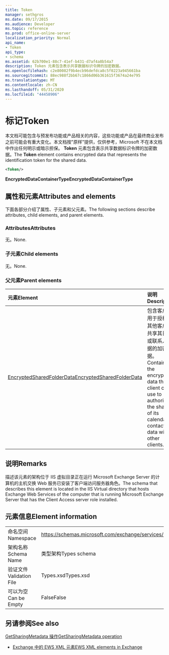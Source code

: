 ```yaml
---
title: Token
manager: sethgros
ms.date: 09/17/2015
ms.audience: Developer
ms.topic: reference
ms.prod: office-online-server
localization_priority: Normal
api_name:
- Token
api_type:
- schema
ms.assetid: 62b700e1-88c7-41ef-b431-d7af4a8b54a7
description: Token 元素包含表示共享数据标识令牌的加密数据。
ms.openlocfilehash: c2e80082f9b4ecb96defdca8c5f0223a945661ba
ms.sourcegitcommit: 88ec988f2bb67c1866d06b361615f3674a24e795
ms.translationtype: MT
ms.contentlocale: zh-CN
ms.lasthandoff: 05/31/2020
ms.locfileid: "44458906"
---
```

# <a name="token"></a><span data-ttu-id="efb6c-103">标记</span><span class="sxs-lookup"><span data-stu-id="efb6c-103">Token</span></span>

<span data-ttu-id="efb6c-104">本文档可能包含与预发布功能或产品相关的内容，这些功能或产品在最终商业发布之前可能会有重大变化。本文档按"原样"提供，仅供参考，Microsoft 不在本文档中作出任何明示或暗示担保。 **Token** 元素包含表示共享数据标识令牌的加密数据。</span><span class="sxs-lookup"><span data-stu-id="efb6c-104">The **Token** element contains encrypted data that represents the identification token for the shared data.</span></span> 
  
```xml
<Token/>
```

 <span data-ttu-id="efb6c-105">**EncryptedDataContainerType**</span><span class="sxs-lookup"><span data-stu-id="efb6c-105">**EncryptedDataContainerType**</span></span>
## <a name="attributes-and-elements"></a><span data-ttu-id="efb6c-106">属性和元素</span><span class="sxs-lookup"><span data-stu-id="efb6c-106">Attributes and elements</span></span>

<span data-ttu-id="efb6c-107">下面各部分介绍了属性、子元素和父元素。</span><span class="sxs-lookup"><span data-stu-id="efb6c-107">The following sections describe attributes, child elements, and parent elements.</span></span>
  
### <a name="attributes"></a><span data-ttu-id="efb6c-108">Attributes</span><span class="sxs-lookup"><span data-stu-id="efb6c-108">Attributes</span></span>

<span data-ttu-id="efb6c-109">无。</span><span class="sxs-lookup"><span data-stu-id="efb6c-109">None.</span></span>
  
### <a name="child-elements"></a><span data-ttu-id="efb6c-110">子元素</span><span class="sxs-lookup"><span data-stu-id="efb6c-110">Child elements</span></span>

<span data-ttu-id="efb6c-111">无。</span><span class="sxs-lookup"><span data-stu-id="efb6c-111">None.</span></span>
  
### <a name="parent-elements"></a><span data-ttu-id="efb6c-112">父元素</span><span class="sxs-lookup"><span data-stu-id="efb6c-112">Parent elements</span></span>

|<span data-ttu-id="efb6c-113">**元素**</span><span class="sxs-lookup"><span data-stu-id="efb6c-113">**Element**</span></span>|<span data-ttu-id="efb6c-114">**说明**</span><span class="sxs-lookup"><span data-stu-id="efb6c-114">**Description**</span></span>|
|:-----|:-----|
|[<span data-ttu-id="efb6c-115">EncryptedSharedFolderData</span><span class="sxs-lookup"><span data-stu-id="efb6c-115">EncryptedSharedFolderData</span></span>](encryptedsharedfolderdata.md) <br/> |<span data-ttu-id="efb6c-116">包含客户端用于授权与其他客户端共享其日历或联系人数据的加密数据。</span><span class="sxs-lookup"><span data-stu-id="efb6c-116">Contains the encrypted data that a client can use to authorize the sharing of its calendar or contact data with other clients.</span></span>  <br/> |
   
## <a name="remarks"></a><span data-ttu-id="efb6c-117">说明</span><span class="sxs-lookup"><span data-stu-id="efb6c-117">Remarks</span></span>

<span data-ttu-id="efb6c-118">描述该元素的架构位于 IIS 虚拟目录正在运行 Microsoft Exchange Server 的计算机的主机交换 Web 服务已安装了客户端访问服务器角色。</span><span class="sxs-lookup"><span data-stu-id="efb6c-118">The schema that describes this element is located in the IIS Virtual directory that hosts Exchange Web Services of the computer that is running Microsoft Exchange Server that has the Client Access server role installed.</span></span>
  
## <a name="element-information"></a><span data-ttu-id="efb6c-119">元素信息</span><span class="sxs-lookup"><span data-stu-id="efb6c-119">Element information</span></span>

|||
|:-----|:-----|
|<span data-ttu-id="efb6c-120">命名空间</span><span class="sxs-lookup"><span data-stu-id="efb6c-120">Namespace</span></span>  <br/> |https://schemas.microsoft.com/exchange/services/2006/types  <br/> |
|<span data-ttu-id="efb6c-121">架构名称</span><span class="sxs-lookup"><span data-stu-id="efb6c-121">Schema Name</span></span>  <br/> |<span data-ttu-id="efb6c-122">类型架构</span><span class="sxs-lookup"><span data-stu-id="efb6c-122">Types schema</span></span>  <br/> |
|<span data-ttu-id="efb6c-123">验证文件</span><span class="sxs-lookup"><span data-stu-id="efb6c-123">Validation File</span></span>  <br/> |<span data-ttu-id="efb6c-124">Types.xsd</span><span class="sxs-lookup"><span data-stu-id="efb6c-124">Types.xsd</span></span>  <br/> |
|<span data-ttu-id="efb6c-125">可以为空</span><span class="sxs-lookup"><span data-stu-id="efb6c-125">Can be Empty</span></span>  <br/> |<span data-ttu-id="efb6c-126">False</span><span class="sxs-lookup"><span data-stu-id="efb6c-126">False</span></span>  <br/> |
   
## <a name="see-also"></a><span data-ttu-id="efb6c-127">另请参阅</span><span class="sxs-lookup"><span data-stu-id="efb6c-127">See also</span></span>



[<span data-ttu-id="efb6c-128">GetSharingMetadata 操作</span><span class="sxs-lookup"><span data-stu-id="efb6c-128">GetSharingMetadata operation</span></span>](getsharingmetadata-operation.md)


- [<span data-ttu-id="efb6c-129">Exchange 中的 EWS XML 元素</span><span class="sxs-lookup"><span data-stu-id="efb6c-129">EWS XML elements in Exchange</span></span>](ews-xml-elements-in-exchange.md)

